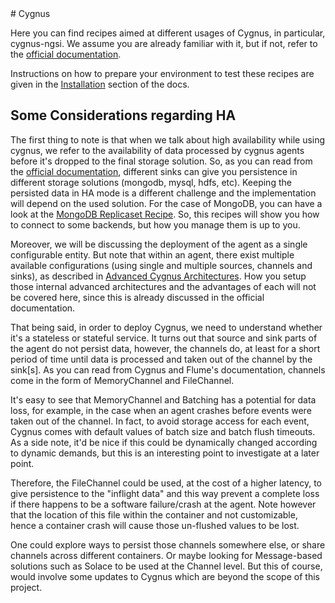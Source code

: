 <hr class="core" style="display:none" />
# Cygnus

Here you can find recipes aimed at different usages of Cygnus, in particular,
cygnus-ngsi. We assume you are already familiar with it, but if not, refer to
the [official documentation](http://fiware-cygnus.readthedocs.io/en/latest/index.html).

Instructions on how to prepare your environment to test these recipes are given
in the [Installation](../../installation.md) section of the docs.


## Some Considerations regarding HA

The first thing to note is that when we talk about high availability while using
cygnus, we refer to the availability of data processed by cygnus agents before
it's dropped to the final storage solution. So, as you can read from the
[official documentation](http://fiware-cygnus.readthedocs.io/en/latest/index.html),
different sinks can give you persistence in different storage solutions
(mongodb, mysql, hdfs, etc). Keeping the persisted data in HA mode is a
different challenge and the implementation will depend on the used solution.
For the case of MongoDB, you can have a look at the
[MongoDB Replicaset Recipe](../../utils/mongo-replicaset/readme.md).
So, this recipes will show you how to connect to some backends, but how you
manage them is up to you.

Moreover, we will be discussing the deployment of the agent as a single
configurable entity. But note that within an agent, there exist multiple
available configurations (using single and multiple sources, channels and
sinks), as described in
[Advanced Cygnus Architectures](http://fiware-cygnus.readthedocs.io/en/latest/architecture/index.html#advanced-cygnus-architectures).
How you setup those internal advanced architectures and the advantages of each
will not be covered here, since this is already discussed in the official
documentation.

That being said, in order to deploy Cygnus, we need to understand whether it's
a stateless or stateful service. It turns out that source and sink parts of the
agent do not persist data, however, the channels do, at least for a short period
of time until data is processed and taken out of the channel by the sink[s]. As
you can read from Cygnus and Flume's documentation, channels come in the form of
MemoryChannel and FileChannel.

It's easy to see that MemoryChannel and Batching has a potential for data loss,
for example, in the case when an agent crashes before events were taken out of
the channel. In fact, to avoid storage access for each event, Cygnus comes with
default values of batch size and batch flush timeouts. As a side note, it'd be
nice if this could be dynamically changed according to dynamic demands, but this
is an interesting point to investigate at a later point.

Therefore, the FileChannel could be used, at the cost of a higher latency, to
give persistence to the "inflight data" and this way prevent a complete loss
if there happens to be a software failure/crash at the agent. Note however that
the location of this file within the container and not customizable, hence
a container crash will cause those un-flushed values to be lost.

One could explore ways to persist those channels somewhere else, or share
channels across different containers. Or maybe looking for Message-based
solutions such as Solace to be used at the Channel level. But this of course,
would involve some updates to Cygnus which are beyond the scope of this project.
